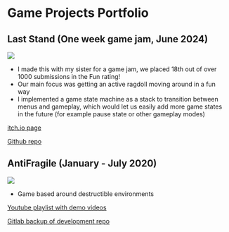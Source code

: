 # Game Projects Portfolio

## <b>Last Stand</b> (One week game jam, June 2024)
![](https://img.itch.zone/aW1nLzE2NDEzMTIzLnBuZw==/315x250%23c/62Pu0C.png)
  
  - I made this with my sister for a game jam, we placed 18th out of over 1000 submissions in the Fun rating!
  - Our main focus was getting an active ragdoll moving around in a fun way
  - I implemented a game state machine as a stack to transition between menus and gameplay, which would let us easily add more game states in the future (for example pause state or other gameplay modes)

[itch.io page](https://mihmee16374.itch.io/last-stand)
  
[Github repo](https://github.com/ana-damnjanovic/gamedevtvjam)

## <b>AntiFragile</b> (January - July 2020)
![](https://i.ytimg.com/vi/TSLQMmQc14k/hqdefault.jpg?sqp=-oaymwEcCPYBEIoBSFXyq4qpAw4IARUAAIhCGAFwAcABBg==&rs=AOn4CLBPN1i_liVxtwqDOBqQdNP8sHiiEw)
- Game based around destructible environments

[Youtube playlist with demo videos](https://www.youtube.com/playlist?list=PLlUISXXe2RDXqb7Tgg1MtW3pDOfSkgjxM)
  
[Gitlab backup of development repo](https://gitlab.com/ana-damnjanovic/unity-backup)




